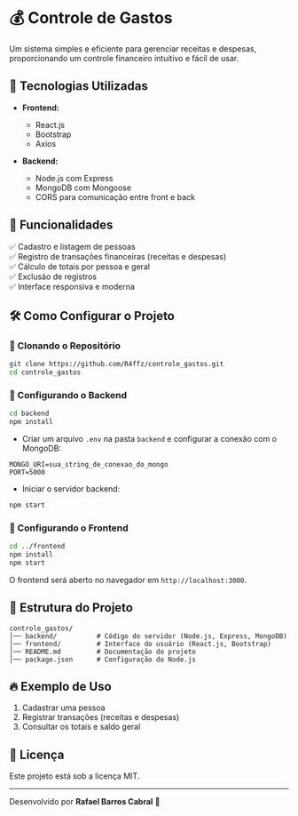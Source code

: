 # 💰 Controle de Gastos

Um sistema simples e eficiente para gerenciar receitas e despesas, proporcionando um controle financeiro intuitivo e fácil de usar.

## 🚀 Tecnologias Utilizadas

- **Frontend:**
  - React.js
  - Bootstrap
  - Axios

- **Backend:**
  - Node.js com Express
  - MongoDB com Mongoose
  - CORS para comunicação entre front e back

## 🎯 Funcionalidades

✅ Cadastro e listagem de pessoas  
✅ Registro de transações financeiras (receitas e despesas)  
✅ Cálculo de totais por pessoa e geral  
✅ Exclusão de registros  
✅ Interface responsiva e moderna  

## 🛠️ Como Configurar o Projeto

### 🔹 Clonando o Repositório

```sh
git clone https://github.com/R4ffz/controle_gastos.git
cd controle_gastos
```

### 🔹 Configurando o Backend

```sh
cd backend
npm install
```

- Criar um arquivo `.env` na pasta `backend` e configurar a conexão com o MongoDB:

```
MONGO_URI=sua_string_de_conexao_do_mongo
PORT=5000
```

- Iniciar o servidor backend:

```sh
npm start
```

### 🔹 Configurando o Frontend

```sh
cd ../frontend
npm install
npm start
```

O frontend será aberto no navegador em `http://localhost:3000`.

## 📂 Estrutura do Projeto

```
controle_gastos/
│── backend/          # Código do servidor (Node.js, Express, MongoDB)
│── frontend/         # Interface do usuário (React.js, Bootstrap)
│── README.md         # Documentação do projeto
│── package.json      # Configuração do Node.js
```

## 🔥 Exemplo de Uso

1. Cadastrar uma pessoa
2. Registrar transações (receitas e despesas)
3. Consultar os totais e saldo geral

## 📝 Licença

Este projeto está sob a licença MIT.

---

Desenvolvido por **Rafael Barros Cabral** 🚀

